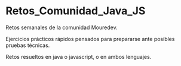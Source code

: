 # Retos_Comunidad_Java_JS

Retos semanales de la comunidad Mouredev.


Ejercicios prácticos rápidos pensados para prepararse ante posibles pruebas técnicas.


Retos resueltos en java o javascript, o en ambos lenguajes.
